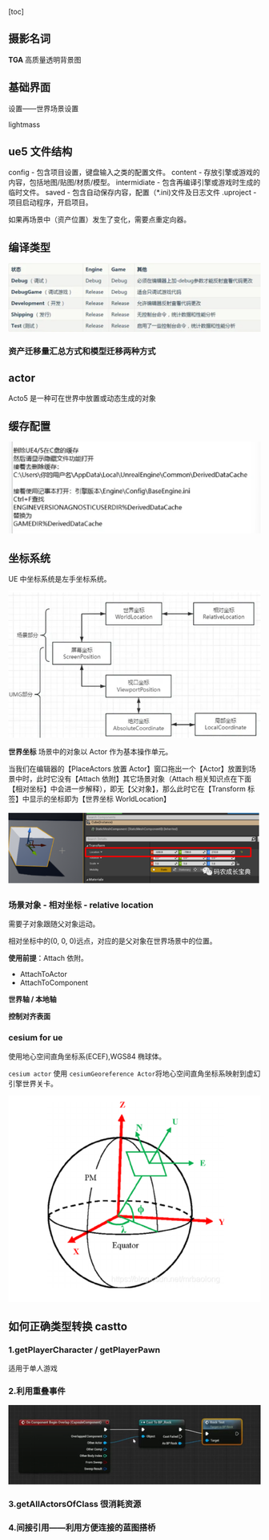 [toc]

## 摄影名词

**TGA**
高质量透明背景图

## 基础界面

设置——世界场景设置

lightmass

## ue5 文件结构

config - 包含项目设置，键盘输入之类的配置文件。
content - 存放引擎或游戏的内容，包括地图/贴图/材质/模型。
intermidiate - 包含再编译引擎或游戏时生成的临时文件。
saved - 包含自动保存内容，配置（\*.ini)文件及日志文件
.uproject - 项目启动程序，开启项目。

如果再场景中（资产位置）发生了变化，需要点重定向器。

## 编译类型

![1711785224327](image/index/1711785224327.png)

### 资产迁移量汇总方式和模型迁移两种方式

## actor

Acto5 是一种可在世界中放置或动态生成的对象

## 缓存配置

![1701857070104](image/index/1701857070104.png)

## 坐标系统

UE 中坐标系统是左手坐标系统。

![1711777679872](image/index/1711777679872.png)

**世界坐标**
场景中的对象以 Actor 作为基本操作单元。

当我们在编辑器的【PlaceActors 放置 Actor】窗口拖出一个【Actor】放置到场景中时，此时它没有【Attach 依附】其它场景对象（Attach 相关知识点在下面【相对坐标】中会进一步解释），即无【父对象】，那么此时它在【Transform 标签】中显示的坐标即为【世界坐标 WorldLocation】

![1711777754155](image/index/1711777754155.png)

### 场景对象 - 相对坐标 - relative location

需要子对象跟随父对象运动。

相对坐标中的(0, 0, 0)远点，对应的是父对象在世界场景中的位置。

**使用前提**：Attach 依附。

- AttachToActor
- AttachToComponent

**世界轴 / 本地轴**

**控制对齐表面**

### cesium for ue

使用地心空间直角坐标系(ECEF),WGS84 椭球体。

`cesium actor` 使用 `cesiumGeoreference Actor`将地心空间直角坐标系映射到虚幻引擎世界关卡。

![1707802631221](image/index/1707802631221.png)

## 如何正确类型转换 castto

### 1.getPlayerCharacter / getPlayerPawn

适用于单人游戏

### 2.利用重叠事件

![1732549125828](image/index/1732549125828.png)

### 3.getAllActorsOfClass 很消耗资源

### 4.间接引用——利用方便连接的蓝图搭桥
